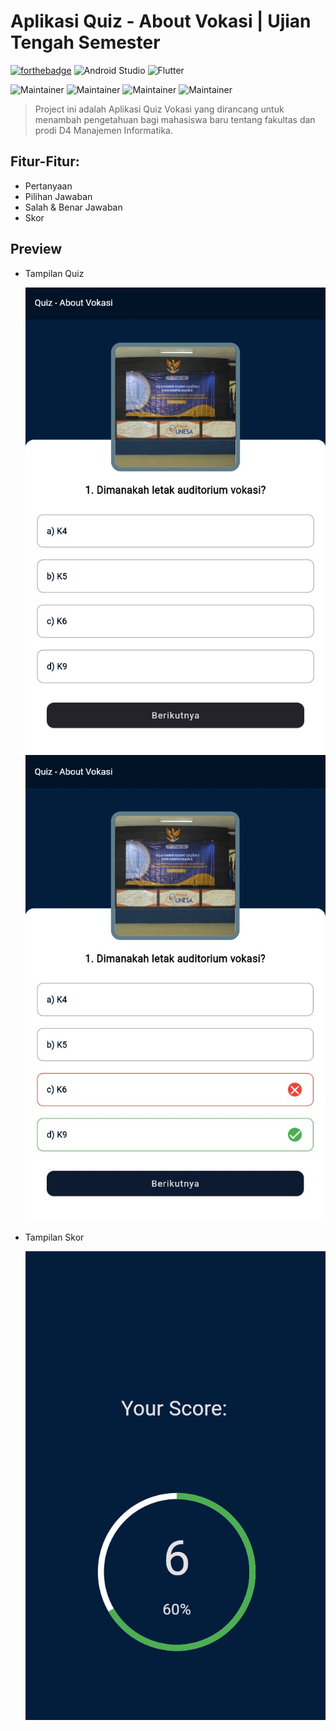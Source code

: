 # Aplikasi Quiz - About Vokasi | Ujian Tengah Semester

 [![forthebadge](https://forthebadge.com/images/badges/built-with-love.svg)](https://forthebadge.com)
![Android Studio](https://img.shields.io/badge/android%20studio-346ac1?style=for-the-badge&logo=android%20studio&logoColor=white) ![Flutter](https://img.shields.io/badge/Flutter-%2302569B.svg?style=for-the-badge&logo=Flutter&logoColor=white)

![Maintainer](https://img.shields.io/badge/Author-Kelompok_7_|_MI_2022_B-purple) 
![Maintainer](https://img.shields.io/badge/Author-Feis_Aulia_F_|_22091397053-blue)
![Maintainer](https://img.shields.io/badge/Author-Berlin_Marsyah_Yustina_|_22091397062-blue)
![Maintainer](https://img.shields.io/badge/Author-Tsamarah_Mu'adzah_Lubis_|_22091397074-blue)

> Project ini adalah Aplikasi Quiz Vokasi yang dirancang untuk menambah pengetahuan bagi mahasiswa baru tentang fakultas dan prodi D4 Manajemen Informatika.

## Fitur-Fitur:
- Pertanyaan
- Pilihan Jawaban
- Salah & Benar Jawaban
- Skor

## Preview
- Tampilan Quiz
  
  <img src="preview/awal.jpg">
  <img src="preview/setelahawal.jpg">
  
- Tampilan Skor
  
  <img src="preview/score.jpg">
  
  
  
